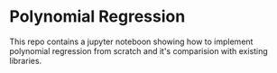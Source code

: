 # Polynomial Regression

This repo contains a jupyter noteboon showing how to implement polynomial regression from scratch and it's comparision with existing libraries.
